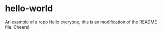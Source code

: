 # hello-world
An example of a repo
Hello everyone, this is an modification of the README file.
Cheers!
